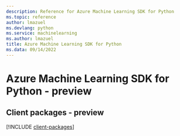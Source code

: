 ```yaml
---
description: Reference for Azure Machine Learning SDK for Python
ms.topic: reference
author: lmazuel
ms.devlang: python
ms.service: machinelearning
ms.author: lmazuel
title: Azure Machine Learning SDK for Python
ms.data: 09/14/2022
---
```

# Azure Machine Learning SDK for Python - preview

## Client packages - preview
[!INCLUDE [client-packages](machine-learning-client-index.md)]